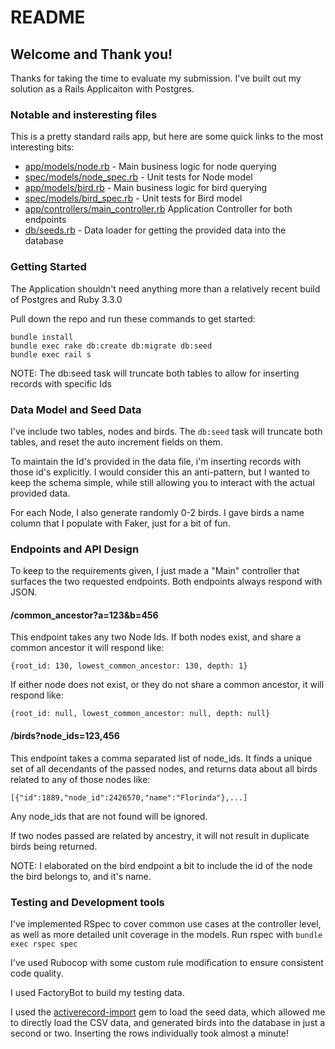 # README

## Welcome and Thank you!
Thanks for taking the time to evaluate my submission. I've built out my solution as a Rails Applicaiton with Postgres.

### Notable and insteresting files
This is a pretty standard rails app, but here are some quick links to the most interesting bits:

- [app/models/node.rb](app/models/node.rb) - Main business logic for node querying
- [spec/models/node_spec.rb](spec/models/node_spec.rb) - Unit tests for Node model
- [app/models/bird.rb](app/models/bird.rb) - Main business logic for bird querying
- [spec/models/bird_spec.rb](spec/models/bird_spec.rb) - Unit tests for Bird model
- [app/controllers/main_controller.rb](app/controllers/main_controller.rb) Application Controller for both endpoints
- [db/seeds.rb](db/seeds.rb) - Data loader for getting the provided data into the database

### Getting Started
The Application shouldn't need anything more than a relatively recent build of Postgres and Ruby 3.3.0

Pull down the repo and run these commands to get started:
```
bundle install
bundle exec rake db:create db:migrate db:seed
bundle exec rail s
```

NOTE: The db:seed task will truncate both tables to allow for inserting records with specific Ids

### Data Model and Seed Data
I've include two tables, nodes and birds. The `db:seed` task will truncate both tables, and reset the auto increment fields on them.

To maintain the Id's provided in the data file, i'm inserting records with those id's explicitly. I would consider this an anti-pattern, but I wanted to keep the schema simple, while still allowing you to interact with the actual provided data.

For each Node, I also generate randomly 0-2 birds. I gave birds a name column that I populate with Faker, just for a bit of fun.

### Endpoints and API Design
To keep to the requirements given, I just made a "Main" controller that surfaces the two requested endpoints. Both endpoints always respond with JSON.

#### /common_ancestor?a=123&b=456
This endpoint takes any two Node Ids.
If both nodes exist, and share a common ancestor it will respond like:

`{root_id: 130, lowest_common_ancestor: 130, depth: 1}`

If either node does not exist, or they do not share a common ancestor, it will respond like:

`{root_id: null, lowest_common_ancestor: null, depth: null}`

#### /birds?node_ids=123,456
This endpoint takes a comma separated list of node_ids.
It finds a unique set of all decendants of the passed nodes, and returns data about all birds related to any of those nodes like:

`[{"id":1889,"node_id":2426570,"name":"Florinda"},...]`

Any node_ids that are not found will be ignored.

If two nodes passed are related by ancestry, it will not result in duplicate birds being returned.

NOTE: I elaborated on the bird endpoint a bit to include the id of the node the bird belongs to, and it's name.

### Testing and Development tools
I've implemented RSpec to cover common use cases at the controller level, as well as more detailed unit coverage in the models.
Run rspec with `bundle exec rspec spec`

I've used Rubocop with some custom rule modification to ensure consistent code quality.

I used FactoryBot to build my testing data.

I used the [activerecord-import](https://github.com/zdennis/activerecord-import) gem to load the seed data, which allowed me to directly load the CSV data, and generated birds into the database in just a second or two. Inserting the rows individually took almost a minute!

